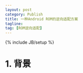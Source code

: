 ```yaml
---
layout: post
category: Publish
title: 一种Android ROM的逆向适配方案
tagline:
tag: [ROM逆向适配]
---
```

{% include JB/setup %}

# 1. 背景

